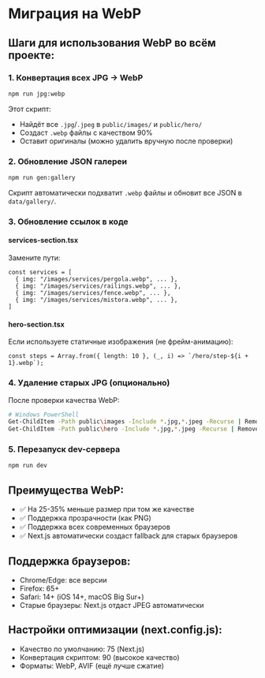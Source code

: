 # Миграция на WebP

## Шаги для использования WebP во всём проекте:

### 1. Конвертация всех JPG → WebP
```bash
npm run jpg:webp
```
Этот скрипт:
- Найдёт все `.jpg`/`.jpeg` в `public/images/` и `public/hero/`
- Создаст `.webp` файлы с качеством 90%
- Оставит оригиналы (можно удалить вручную после проверки)

### 2. Обновление JSON галереи
```bash
npm run gen:gallery
```
Скрипт автоматически подхватит `.webp` файлы и обновит все JSON в `data/gallery/`.

### 3. Обновление ссылок в коде

#### services-section.tsx
Замените пути:
```tsx
const services = [
  { img: "/images/services/pergola.webp", ... },
  { img: "/images/services/railings.webp", ... },
  { img: "/images/services/fence.webp", ... },
  { img: "/images/services/mistora.webp", ... },
]
```

#### hero-section.tsx
Если используете статичные изображения (не фрейм-анимацию):
```tsx
const steps = Array.from({ length: 10 }, (_, i) => `/hero/step-${i + 1}.webp`);
```

### 4. Удаление старых JPG (опционально)
После проверки качества WebP:
```bash
# Windows PowerShell
Get-ChildItem -Path public\images -Include *.jpg,*.jpeg -Recurse | Remove-Item
Get-ChildItem -Path public\hero -Include *.jpg,*.jpeg -Recurse | Remove-Item
```

### 5. Перезапуск dev-сервера
```bash
npm run dev
```

## Преимущества WebP:
- ✅ На 25-35% меньше размер при том же качестве
- ✅ Поддержка прозрачности (как PNG)
- ✅ Поддержка всех современных браузеров
- ✅ Next.js автоматически создаст fallback для старых браузеров

## Поддержка браузеров:
- Chrome/Edge: все версии
- Firefox: 65+
- Safari: 14+ (iOS 14+, macOS Big Sur+)
- Старые браузеры: Next.js отдаст JPEG автоматически

## Настройки оптимизации (next.config.js):
- Качество по умолчанию: 75 (Next.js)
- Конвертация скриптом: 90 (высокое качество)
- Форматы: WebP, AVIF (ещё лучше сжатие)

